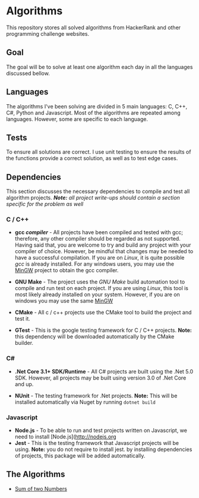 # Algorithms

This repository stores all solved algorithms from HackerRank and other programming challenge websites.

## Goal

The goal will be to solve at least one algorithm each day in all the languages discussed bellow.

## Languages

The algorithms I've been solving are divided in 5 main languages: C, C++, C#, Python and Javascript. Most of the algorithms are repeated among languages. However, some are specific to each language.

## Tests

To ensure all solutions are correct. I use unit testing to ensure the results of the functions provide a correct solution, as well as to test edge cases.

## Dependencies

This section discusses the necessary dependencies to compile and test all algorithm projects. _**Note:** all project write-ups should contain a section specific for the problem as well_

### C / C++

- **gcc _compiler_** - All projects have been compiled and tested with gcc; therefore, any other compiler should be regarded as not supported. Having said that, you are welcome to try and build any project with your compiler of choice. However, be mindful that changes may be needed to have a successful compilation. If you are on _Linux_, it is quite possible _gcc_ is already installed. For any windows users, you may use the [MinGW](http://mingw-w64.org/doku.php) project to obtain the gcc compiler.

- **GNU Make** - The project uses the _GNU Make_ build automation tool to compile and run test on each project. If you are using _Linux_, this tool is most likely already installed on your system. However, if you are on windows you may use the same [MinGW](http://mingw-w64.org/doku.php)

- **CMake** - All c / c++ projects use the CMake tool to build the project and test it.

- **GTest** - This is the google testing framework for C / C++ projects. **Note:** this dependency will be downloaded automatically by the CMake builder.

### C\#

- **.Net Core 3.1+ SDK/Runtime** - All C# projects are built using the .Net 5.0 SDK. However, all projects may be built using version 3.0 of .Net Core and up.

- **NUnit** - The testing framework for .Net projects. **Note:** This will be installed automatically via Nuget by running `dotnet build`

### Javascript

- **Node.js** - To be able to run and test projects written on Javascript, we need to install [Node.js](http://nodejs.org
- **Jest** - This is the testing framework that Javascript projects will be using. **Note:** you do not require to install jest. by installing dependencies of projects, this package will be added automatically.

## The Algorithms

- [Sum of two Numbers](./sumOfTwoNumbers/Write-up.md)
